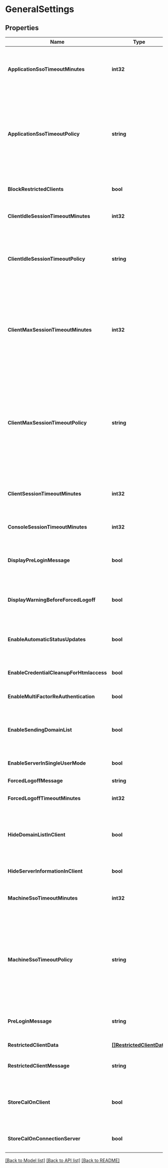 # GeneralSettings

## Properties

Name | Type | Description | Notes
------------ | ------------- | ------------- | -------------
**ApplicationSsoTimeoutMinutes** | **int32** | The time allowed to elapse after a user has authenticated before the application SSO credentials are locked unless the user&#39;s Horizon client supports idle sessions and the user remains active. | [optional] 
**ApplicationSsoTimeoutPolicy** | **string** | Specifies the policy for the maximum time after which single sign on will be disabled for application sessions. * DISABLED_AFTER: Single sign on will be disabled after the specified number of minutes has elapsed since the user connected to Horizon Connection Server. * DISABLED: Single sign on is disabled. * ENABLED: Single sign on is enabled. | 
**BlockRestrictedClients** | **bool** | Indicates whether restricted Horizon clients should be blocked by the Connection Server. | [optional] 
**ClientIdleSessionTimeoutMinutes** | **int32** | Determines how long a user can be idle before the Connection Server takes measure to protect the session. | [optional] 
**ClientIdleSessionTimeoutPolicy** | **string** | Specifies the policy for the maximum time that a that a user can be idle before the Connection Server takes measure to protect the session. * TIMEOUT_AFTER: The timeout is set for a configurable time. * NEVER: The timeout has been disabled. | 
**ClientMaxSessionTimeoutMinutes** | **int32** | Determines how long a user can keep a session open after logging in to the Connection Server. When a session times out, the session is terminated and the Horizon client is disconnected from the resource. This property has a default value of 600 and a minimum value of 5. This property is required if clientMaxSessionTimeoutPolicy is set to TIMEOUT_AFTER. | [optional] 
**ClientMaxSessionTimeoutPolicy** | **string** | Client max session lifetime policy. This property has a default value of TIMEOUT_AFTER. A value of TIMEOUT_AFTER indicates that the Horizon client session times out after a configurable session length. A value of NEVER indicates that the Horizon client session will not time out and will only end due to inactivity. * TIMEOUT_AFTER: The timeout is set for a configurable time. * NEVER: The timeout has been disabled. | 
**ClientSessionTimeoutMinutes** | **int32** | Determines the maximum length of time that a session will be kept active if there is no traffic between the Horizon client and the Connection Server. | 
**ConsoleSessionTimeoutMinutes** | **int32** | Determines how long an idle admin console session continues before the session times out. | [optional] 
**DisplayPreLoginMessage** | **bool** | Indicates whether to show a disclaimer or other message when the Horizon Client user logs in. This change will take effect on next login for each user. | [optional] 
**DisplayWarningBeforeForcedLogoff** | **bool** | Indicates whether to display a warning message when users are forced to log off because a scheduled or immediate update such as a machine-refresh operation is about to start. | [optional] 
**EnableAutomaticStatusUpdates** | **bool** | Enable updation of the global status of the application periodically. The Dashboard Information is also updated at regular intervals when Dashboard page is active. | [optional] 
**EnableCredentialCleanupForHtmlaccess** | **bool** | Indicates whether to clean up session credentials when one tab connecting to remote machine/application is closed. | [optional] 
**EnableMultiFactorReAuthentication** | **bool** | Enables 2 factor re-authentication after idle session timeout. | [optional] 
**EnableSendingDomainList** | **bool** | Indicates whether the domain list will be sent to the Horizon client. Since domain list will be sent before user is authenticated with server, it could disclose domain information to external users. | [optional] 
**EnableServerInSingleUserMode** | **bool** | Permits RDSServer operating systems to be used for non-RDS Machines. | [optional] 
**ForcedLogoffMessage** | **string** | The warning to be displayed before logging off the user. | [optional] 
**ForcedLogoffTimeoutMinutes** | **int32** | The time to wait after the warning is displayed and before logging off the user. | [optional] 
**HideDomainListInClient** | **bool** | Whether to hide the list of domains in the Horizon client user interface. If value set to true, the user will need to provide a UPN (e.g. user@domain) or a logon name in the format domain\\\\user when logging in. | [optional] 
**HideServerInformationInClient** | **bool** | Indicates whether to hide the server URL in the Horizon client user interface. | [optional] 
**MachineSsoTimeoutMinutes** | **int32** | Single sign on will be disabled after the specified time has elapsed since the user connected to Connection Server. | [optional] 
**MachineSsoTimeoutPolicy** | **string** | Specifies the policy for the maximum time after which single sign on will be disabled after a user connects to the Connection Server. * DISABLED_AFTER: Single sign on will be disabled after the specified number of minutes has elapsed since the user connected to Horizon Connection Server. * DISABLED: Single sign on is disabled. * ENABLED: Single sign on is enabled. | 
**PreLoginMessage** | **string** | Displays a disclaimer or another message to Horizon Client users when they log in. No message will be displayed if this is not set. | [optional] 
**RestrictedClientData** | [**[]RestrictedClientData**](RestrictedClientData.md) | List of restricted Horizon Clients. | [optional] 
**RestrictedClientMessage** | **string** | The message to be displayed to Horizon clients which are blocked by the Connection Server. | [optional] 
**StoreCalOnClient** | **bool** | Determines whether or not to store the RDS Per Device Client Access License on Horizon client devices. This value can be true only if Store Client Access License on Connection Server is true. | 
**StoreCalOnConnectionServer** | **bool** | Determines whether or not to store the RDS Per Device Client Access License on Connection Server. | 

[[Back to Model list]](../README.md#documentation-for-models) [[Back to API list]](../README.md#documentation-for-api-endpoints) [[Back to README]](../README.md)


